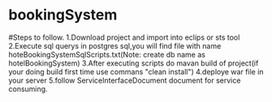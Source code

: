# bookingSystem

#Steps to follow.
1.Download project and import into eclips or sts tool
2.Execute sql querys in postgres sql,you will find file with name hoteBookingSystemSqlScripts.txt(Note: create db name as hotelBookingSystem)
3.After executing scripts do mavan build of project(if your doing build first time use commans "clean install")
4.deploye war file in your server 
5.follow ServiceInterfaceDocument document for service consuming.

